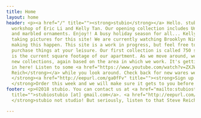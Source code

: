 ```yaml
---
title: Home
layout: home
header: <p><a href="/" title=""><strong>stubio</strong></a> Hello. stubio is the collaborative
  workshop of Eric Li and Kelly Tan. Our opening collection includes Unique Clothes
  and marbled ornaments. Enjoy!! A busy holiday season for all... Kelly is currently
  taking pictures for this site! We are currently watching Brooklyn Nine-Nine while
  making this happen. This site is a work in progress, but feel free to browse and
  purchase things at your leisure. Our first collection is called 750 sq ft, which
  is the current square footage of our apartment. As we move around, we will introduce
  new collections, again based on the area in which we work. It's getting festive
  in here! Listen to some <a href="https://www.youtube.com/watch?v=ZXJWO2FQ16c" title=""><strong>Steve
  Reich</strong></a> while you look around. Check back for new wares weekly.<strong>
  </strong><a href="http://eepurl.com/ga0fFv" title=""><strong>Sign up for updates!</strong></a><strong>
  </strong>Order this week and we will make sure it gets to you before Christmas!</p>
footer: <p>©2018 stubio. You can contact us at <a href="mailto:stubiostubio@gmail.com"
  title="">stubiostubio [at] gmail.com</a>. <a href="http://eepurl.com/ga0fFv" title=""><strong>Subscribe.</strong></a><strong>
  </strong>stubio not studio! But seriously, listen to that Steve Reich piece. </p>

---
```

